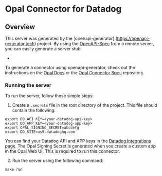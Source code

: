 # Opal Connector for Datadog

## Overview

This server was generated by the [openapi-generator]
(https://openapi-generator.tech) project.
By using the [OpenAPI-Spec](https://github.com/OAI/OpenAPI-Specification) from a remote server, you can easily generate a server stub.

-

To generate a connector using openapi-generator, check out the instructions on the [Opal Docs](https://docs.opal.dev/docs/how-to-create-your-own-connector) or the [Opal Connector Spec](https://github.com/opalsecurity/opal-connector-spec) repository.

### Running the server

To run the server, follow these simple steps:

1. Create a `.secrets` file in the root directory of the project. This file should contain the following:

```
export DD_API_KEY=<your-datadog-api-key>
export DD_APP_KEY=<your-datadog-app-key>
export OPAL_SIGNING_SECRET=abcdefg
export DD_SITE=us5.datadoghq.com
```

You can find your Datadog API and APP keys in the [Datadog Integrations page](https://app.datadoghq.com/account/settings#api). The Opal Signing Secret is generated when you create a custom app in the Opal Web UI. This is required to run this connector.

2. Run the server using the following command:

```
make run
```
